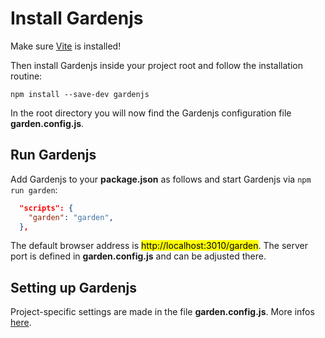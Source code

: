 # Install Gardenjs

Make sure [Vite](https://vitejs.dev/) is installed!

Then install Gardenjs inside your project root and follow the installation routine:

```console
npm install --save-dev gardenjs
```

In the root directory you will now find the Gardenjs configuration file **garden.config.js**.

## Run Gardenjs

Add Gardenjs to your **package.json** as follows and start Gardenjs via `npm run garden`:

```json
  "scripts": {
    "garden": "garden",
  },
```

The default browser address is <mark>http://localhost:3010/garden</mark>. The server port is defined in **garden.config.js** and can be adjusted there.

## Setting up Gardenjs

Project-specific settings are made in the file **garden.config.js**. More infos <a href="/docs/get-started/setup">here</a>.